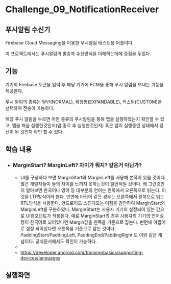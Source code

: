 # Challenge_09_NotificationReceiver
## 푸시알림 수신기

Firebase Cloud Messaging을 이용한 푸시알림 테스트용 어플이다.

이 프로젝트에서는 푸시알림의 발송과 수신방식을 이해하는데에 중점을 두었다.


## 기능

기기의 Firebase 토큰을 입력 후 해당 기기에 FCM을 통해 푸시 알림을 보내는 기능을 제공한다.

푸시 알림의 종류는 일반(NORMAL), 확장형(EXPANDABLE), 커스텀(CUSTOM)을 선택하여 전송이 가능하다.

해당 푸시 알림을 누르면 어떤 종류의 푸시알림을 통해 앱을 실행하였는지 확인할 수 있고, 앱을 처음 실행한것인지(앱 종료 후 실행한것인지) 혹은 앱이 실행중인 상태에서 갱신이 된 것인지 확인 할 수 있다.

## 학습 내용

* ### MarginStart? MarginLeft? 차이가 뭐지? 같은거 아닌가?
  * UI를 구상하다 보면 MarginStart와 MarginLeft를 사용해 본적이 있을 것이다. 많은 개발자들이 둘의 차이를 느끼지 못하는것이 일반적일 것이다. 왜 그런것인지 알아보면 한국어나 영어 등 대부분의 언어는 왼쪽에서 오른쪽으로 읽는다. 이것을 LTR방식이라 한다. 반면에 아랍어 같은 경우는 오른쪽에서 왼쪽으로 읽는 RTL방식을 사용한다. 안드로이드 스튜디오는 이점을 감안하여 MarginStart와 MarginLeft를 구분하였다. MarginStart는 사용자 기기의 설정되어 있는 값으로 UI컴포넌트가 적용된다. 예로 MarginStart의 경우 사용자의 기기의 언어설정이 한국어로 되어있다면 Margin값을 왼쪽을 기준으로 잡는다. 반면에 아랍어로 설정 되어있다면 오른쪽을 기준으로 잡는 것이다. PaddingStart/PaddingLeft, PaddingEnd/PaddingRight 도 이와 같은 개념이다. 공식문서에서도 확인이 가능하다.
  * 
  * https://developer.android.com/training/basics/supporting-devices/languages 
 
                           
                            
## 실행화면
